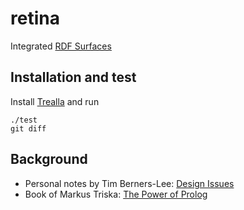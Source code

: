 # retina

Integrated [RDF Surfaces](https://w3c-cg.github.io/rdfsurfaces/)

## Installation and test

Install [Trealla](https://github.com/trealla-prolog/trealla#building) and run
```
./test
git diff
```

## Background

- Personal notes by Tim Berners-Lee: [Design Issues](https://www.w3.org/DesignIssues/)
- Book of Markus Triska: [The Power of Prolog](https://www.metalevel.at/prolog)
